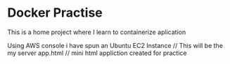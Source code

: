 # Docker Practise

This is a home project where I learn to containerize aplication

Using AWS console i have spun an Ubuntu EC2 Instance // This will be the my server
app.html // mini html appliction created for practice
